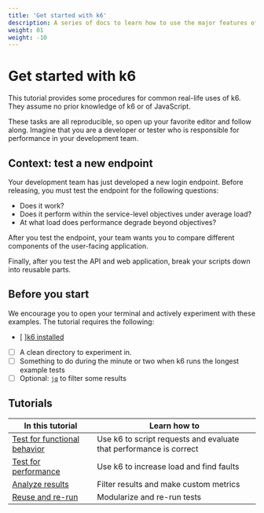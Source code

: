 ```yaml
---
title: 'Get started with k6'
description: A series of docs to learn how to use the major features of k6
weight: 01
weight: -10
---
```


# Get started with k6

This tutorial provides some procedures for common real-life uses of k6.
They assume no prior knowledge of k6 or of JavaScript.

These tasks are all reproducible, so open up your favorite editor and follow along.
Imagine that you are a developer or tester who is responsible for performance in your development team.

## Context: test a new endpoint

Your development team has just developed a new login endpoint.
Before releasing, you must test the endpoint for the following questions:

- Does it work?
- Does it perform within the service-level objectives under average load?
- At what load does performance degrade beyond objectives?

After you test the endpoint, your team wants you to compare different components of the user-facing application.

Finally, after you test the API and web application, break your scripts down into reusable parts.

## Before you start

We encourage you to open your terminal and actively experiment with these examples.
The tutorial requires the following:

- [ ][k6 installed](https://grafana.com/docs/k6/<K6_VERSION>/set-up/install-k6)
- [ ] A clean directory to experiment in.
- [ ] Something to do during the minute or two when k6 runs the longest example tests
- [ ] Optional: [`jq`](https://stedolan.github.io/jq/) to filter some results

## Tutorials

| In this tutorial                                                                                                                   | Learn how to                                                       |
| ---------------------------------------------------------------------------------------------------------------------------------- | ------------------------------------------------------------------ |
| [Test for functional behavior](https://grafana.com/docs/k6/<K6_VERSION>/examples/get-started-with-k6/test-for-functional-behavior) | Use k6 to script requests and evaluate that performance is correct |
| [Test for performance](https://grafana.com/docs/k6/<K6_VERSION>/examples/get-started-with-k6/test-for-performance)                 | Use k6 to increase load and find faults                            |
| [Analyze results](https://grafana.com/docs/k6/<K6_VERSION>/examples/get-started-with-k6/analyze-results)                           | Filter results and make custom metrics                             |
| [Reuse and re-run](https://grafana.com/docs/k6/<K6_VERSION>/examples/get-started-with-k6/reuse-and-re-run-tests)                   | Modularize and re-run tests                                        |
